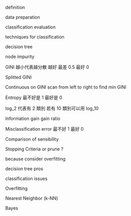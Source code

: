 definition

data preparation

classification evaluation

techniques for classification

decision tree

node impurity

GINI
越小代表越分散 越好
最差 0.5
最好 0

Splitted GINI

Continuous on GINI
scan from left to right to find min GINI


Entropy
最不好是 1
最好是 0

log_2 代表有 2 類別
若有 10 類別可以用 log_10

Information gain
gain ratio


Misclassification error
最不好 1
最好 0

Comparison of sensibility

Stopping Criteria
or prune ?

because consider overfitting

decision tree pros

classification issues

Overfitting

Nearest Neighbor (k-NN)

Bayes
